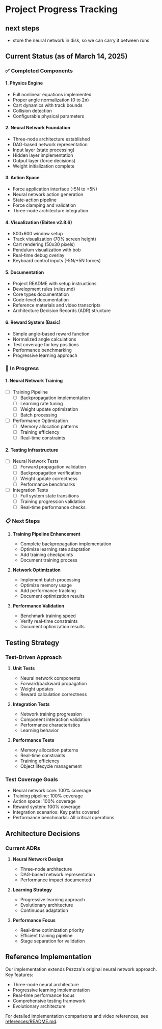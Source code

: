 # Project Progress Tracking

## next steps
* store the neural network in disk, so we can carry it between runs

## Current Status (as of March 14, 2025)

### ✅ Completed Components

#### 1. Physics Engine
- Full nonlinear equations implemented
- Proper angle normalization (0 to 2π)
- Cart dynamics with track bounds
- Collision detection
- Configurable physical parameters

#### 2. Neural Network Foundation
- Three-node architecture established
- DAG-based network representation
- Input layer (state processing)
- Hidden layer implementation
- Output layer (force decisions)
- Weight initialization complete

#### 3. Action Space
- Force application interface (-5N to +5N)
- Neural network action generation
- State-action pipeline
- Force clamping and validation
- Three-node architecture integration

#### 4. Visualization (Ebiten v2.8.6)
- 800x600 window setup
- Track visualization (70% screen height)
- Cart rendering (50x30 pixels)
- Pendulum visualization with bob
- Real-time debug overlay
- Keyboard control inputs (-5N/+5N forces)

#### 5. Documentation
- Project README with setup instructions
- Development rules (rules.md)
- Core types documentation
- Code-level documentation
- Reference materials and video transcripts
- Architecture Decision Records (ADR) structure

#### 6. Reward System (Basic)
- Simple angle-based reward function
- Normalized angle calculations
- Test coverage for key positions
- Performance benchmarking
- Progressive learning approach

### 🚧 In Progress

#### 1. Neural Network Training
- [ ] Training Pipeline
  - [ ] Backpropagation implementation
  - [ ] Learning rate tuning
  - [ ] Weight update optimization
  - [ ] Batch processing
- [ ] Performance Optimization
  - [ ] Memory allocation patterns
  - [ ] Training efficiency
  - [ ] Real-time constraints

#### 2. Testing Infrastructure
- [ ] Neural Network Tests
  - [ ] Forward propagation validation
  - [ ] Backpropagation verification
  - [ ] Weight update correctness
  - [ ] Performance benchmarks
- [ ] Integration Tests
  - [ ] Full system state transitions
  - [ ] Training progression validation
  - [ ] Real-time performance checks

### 📋 Next Steps

1. **Training Pipeline Enhancement**
   - Complete backpropagation implementation
   - Optimize learning rate adaptation
   - Add training checkpoints
   - Document training process

2. **Network Optimization**
   - Implement batch processing
   - Optimize memory usage
   - Add performance tracking
   - Document optimization results

3. **Performance Validation**
   - Benchmark training speed
   - Verify real-time constraints
   - Document optimization results

## Testing Strategy

### Test-Driven Approach
1. **Unit Tests**
   - Neural network components
   - Forward/backward propagation
   - Weight updates
   - Reward calculation correctness

2. **Integration Tests**
   - Network training progression
   - Component interaction validation
   - Performance characteristics
   - Learning behavior

3. **Performance Tests**
   - Memory allocation patterns
   - Real-time constraints
   - Training efficiency
   - Object lifecycle management

### Test Coverage Goals
- Neural network core: 100% coverage
- Training pipeline: 100% coverage
- Action space: 100% coverage
- Reward system: 100% coverage
- Integration scenarios: Key paths covered
- Performance benchmarks: All critical operations

## Architecture Decisions

### Current ADRs
1. **Neural Network Design**
   - Three-node architecture
   - DAG-based network representation
   - Performance impact documented

2. **Learning Strategy**
   - Progressive learning approach
   - Evolutionary architecture
   - Continuous adaptation

3. **Performance Focus**
   - Real-time optimization priority
   - Efficient training pipeline
   - Stage separation for validation

## Reference Implementation

Our implementation extends Pezzza's original neural network approach. Key features:
- Three-node neural architecture
- Progressive learning implementation
- Real-time performance focus
- Comprehensive testing framework
- Evolutionary architecture

For detailed implementation comparisons and video references, see [references/README.md](references/README.md).
